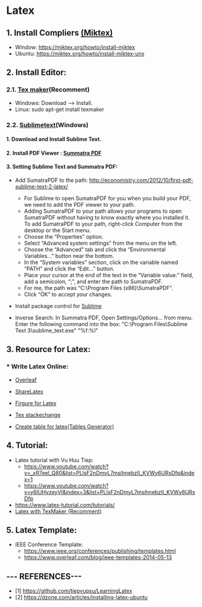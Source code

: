 # Latex 

## 1. Install Compliers [(Miktex)](https://miktex.org/)
- Window: https://miktex.org/howto/install-miktex
- Ubuntu: https://miktex.org/howto/install-miktex-unx

## 2. Install Editor:
### 2.1. [Tex maker](http://www.xm1math.net/texmaker/)(Recomment)
  + Windows: Download --> Install.
  + Linux: sudo apt-get install texmaker

### 2.2. [Sublimetext](https://www.sublimetext.com/3)(Windows)
####  1. Download and Install Sublime Text.
####  2. Install PDF Viewer : [Summatra PDF](https://www.sumatrapdfreader.org/download-free-pdf-viewer.html)
####  3. Setting Sublime Text and Summatra PDF:
  - Add SumatraPDF to the path: http://economistry.com/2012/10/first-pdf-sublime-text-2-latex/
    - For Sublime to open SumatraPDF for you when you build your PDF, we need to add the PDF viewer to your path. 
    - Adding SumatraPDF to your path allows your programs to open SumatraPDF without having to know exactly where you installed it. To add SumatraPDF to your path, right-click Computer from the desktop or the Start menu. 
    - Choose the “Properties” option. 
    -  Select “Advanced system settings” from the menu on the left. 
    - Choose the “Advanced” tab and click the “Environmental Variables…” button near the bottom. 
    - In the “System variables” section, click on the variable named “PATH” and click the “Edit…” button.
    - Place your cursor at the end of the text in the “Variable value:” field, add a semicolon, “;”, and enter the path to SumatraPDF. 
    - For me, the path was “C:\Program Files (x86)\SumatraPDF”. 
    - Click “OK” to accept your changes.

  - Install package control for [Sublime](https://packagecontrol.io/installation#st3)
  - Inverse Search: In Summatra PDF, Open Settings/Options... from menu. Enter the following command into the box:
    "C:\Program Files\Sublime Text 3\sublime_text.exe" "%f:%l"
    
## 3. Resource for Latex:
###  * Write Latex Online:
  - [Overleaf](https://www.overleaf.com)
  - [ShareLatex](https://www.sharelatex.com/)
  
  - [Firgure for Latex](http://www.texample.net/tikz/examples/)
  - [Tex stackechange](https://tex.stackexchange.com/)
  - [Create table for latex(Tables Generator)](http://www.tablesgenerator.com/)
 
## 4. Tutorial:
  - Latex tutorial with Vu Huu Tiep:
    + https://www.youtube.com/watch?v=_xR7eel_Q80&list=PLlsF2nDmyL7msihnebzII_KVWy6URxDfp&index=1
    + https://www.youtube.com/watch?v=y6IUHvzeyVI&index=3&list=PLlsF2nDmyL7msihnebzII_KVWy6URxDfp
  - https://www.latex-tutorial.com/tutorials/  
  - [Latex with TexMaker (Recomment)](https://www.youtube.com/watch?v=SoDv0qhyysQ)
  
## 5. Latex Template:
  - IEEE Conference Template: 
    - https://www.ieee.org/conferences/publishing/templates.html
    - https://www.overleaf.com/blog/ieee-templates-2014-05-13

## --- REFERENCES---
- [1] https://github.com/tiepvupsu/LearningLatex
- [2] https://dzone.com/articles/installing-latex-ubuntu
